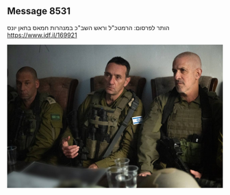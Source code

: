 ## Message 8531

הותר לפרסום:
הרמטכ"ל וראש השב"כ במנהרות חמאס בחאן יונס
https://www.idf.il/169921

![Photo](8531/8531_photo.jpg)

